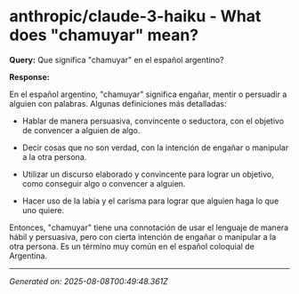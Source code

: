 # anthropic/claude-3-haiku - What does "chamuyar" mean?

**Query:** Que significa "chamuyar" en el español argentino?



**Response:**

En el español argentino, "chamuyar" significa engañar, mentir o persuadir a alguien con palabras. Algunas definiciones más detalladas:

- Hablar de manera persuasiva, convincente o seductora, con el objetivo de convencer a alguien de algo.

- Decir cosas que no son verdad, con la intención de engañar o manipular a la otra persona.

- Utilizar un discurso elaborado y convincente para lograr un objetivo, como conseguir algo o convencer a alguien.

- Hacer uso de la labia y el carisma para lograr que alguien haga lo que uno quiere.

Entonces, "chamuyar" tiene una connotación de usar el lenguaje de manera hábil y persuasiva, pero con cierta intención de engañar o manipular a la otra persona. Es un término muy común en el español coloquial de Argentina.

---
*Generated on: 2025-08-08T00:49:48.361Z*
